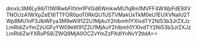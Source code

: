 dmxlc3M6Ly9ibTl1WlRwbFltVm1PVGd6WmkwMU1qRm1MVFF4WWpFdE9XVTNOUzA1WXpZeE16TTFOR0poT0RkQU1USTVMakUxTkM0eU1EUXVNalU2TWpBMU1nP3JlbWFya3M9eW91Z2U1MjAuY2hlbmh1YXlvdTY2Ni53b3JrZXJzLmRldiZvYmZzUGFyYW09eW91Z2U1MjAuY2hlbmh1YXlvdTY2Ni53b3JrZXJzLmRldiZwYXRoPS8/ZWQ9MjA0OCZvYmZzPXdlYnNvY2tldA==
